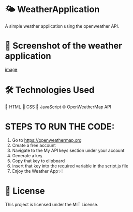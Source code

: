 # 🌤️ WeatherApplication
A simple weather application using the openweather API.

# 📸 Screenshot of the weather application
[image](https://github.com/gauravkapoor07/Weather-App/blob/main/images/Weather%20app%20image.png)

# 🛠️ Technologies Used
💬 HTML
🎨 CSS
📜 JavaScript
🌐 OpenWeatherMap API


# STEPS TO RUN THE CODE: 
1. Go to https://openweathermap.org
2. Create a free account
3. Navigate to the My API keys section under your account
4. Generate a key
5. Copy that key to clipboard
6. Insert that key into the required variable in the script.js file
7. Enjoy the Weather App✨!

# 🪪 License
This project is licensed under the MIT License.



